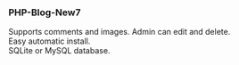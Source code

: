 ### PHP-Blog-New7
Supports comments and images. Admin can edit and delete.  
Easy automatic install.  
SQLite or MySQL database.
